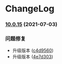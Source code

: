 # ChangeLog
### [10.0.15](http://192.168.0.34/HtmlGroup/node/compare/v10.0.14...v10.0.15) (2021-07-03)


### 问题修复

* 升级版本 ([c4d9560](http://192.168.0.34/HtmlGroup/node/commit/c4d9560d93fd9cca03b35c1af65da77b24f771ee))
* 升级版本 ([4e7d303](http://192.168.0.34/HtmlGroup/node/commit/4e7d30315cc1a172d22aabbccf1334e3e9d58e2b))
